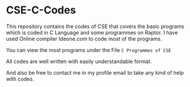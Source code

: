 # CSE-C-Codes
This repository contains the codes of CSE that covers the basic programs which is coded in C Language and some programmes on Raptor. I have used Online compiler Ideone.com to code most of the programs.

You can view the most programs under the File ```C Programmes of CSE```

All codes are well written with easily understandable format.

And also be free to contact me in my profile email to take any kind of help with codes.
